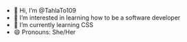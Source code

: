 - 👋 Hi, I’m @TahlaTo109
- 👀 I’m interested in learning how to be a software developer
- 🌱 I’m currently learning CSS
- 😄 Pronouns: She/Her


<!---
TahlaTo109/TahlaTo109 is a ✨ special ✨ repository because its `README.md` (this file) appears on your GitHub profile.
You can click the Preview link to take a look at your changes.
--->
